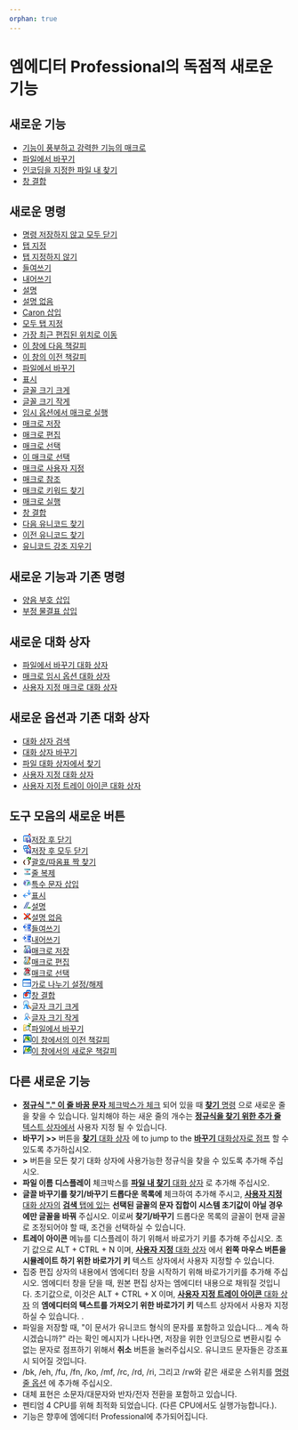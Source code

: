 ```yaml
---
orphan: true
---
```

# 엠에디터 Professional의 독점적 새로운 기능

## 새로운 기능

- [기능이 풍부하고 강력한 기능의 매크로](macro)
- [파일에서 바꾸기](replace_in_files)
- [인코딩을 지정한 파일 내 찾기](grep)
- [창 결합](tab_features)

## 새로운 명령

- [명령 저장하지 않고 모두 닫기](../cmd/file/quit_all)
- [탭 지정](../cmd/edit/tabify)
- [탭 지정하지 않기](../cmd/edit/untabify)
- [들여쓰기](../cmd/edit/indent)
- [내어쓰기](../cmd/edit/unindent)
- [설명](../cmd/edit/edit_comment)
- [설명 없음](../cmd/edit/edit_uncomment)
- [Caron 삽입](../cmd/edit/insert_caron)
- [모두 탭 지정](../cmd/edit/space_to_tab)
- [가장 최근 편집된 위치로 이동](../cmd/edit/move_last_edit)
- [이 창에 다음 책갈피](../cmd/edit/bookmark_next_within)
- [이 창의 이전 책갈피](../cmd/edit/bookmark_prev_within)
- [파일에서 바꾸기](../cmd/search/replace_in_files)
- [표시](../cmd/view/view_marks)
- [글꼴 크기 크게](../cmd/view/increase_font_size)
- [글꼴 크기 작게](../cmd/view/decrease_font_size)
- [임시 옵션에서 매크로 실행](../cmd/macros/macro_run_options)
- [매크로 저장](../cmd/macros/macro_save)
- [매크로 편집](../cmd/macros/macro_edit)
- [매크로 선택](../cmd/macros/macro_select)
- [이 매크로 선택](../cmd/macros/macro_select_this)
- [매크로 사용자 지정](../cmd/macros/customize_macro)
- [매크로 참조](../cmd/macros/macro_help)
- [매크로 키워드 찾기](../cmd/macros/macro_help_word)
- [매크로 실행](../cmd/macros/macro1)
- [창 결합](../cmd/window/window_combine)
- [다음 유니코드 찾기](../cmd/search/find_next_unicode)
- [이전 유니코드 찾기](../cmd/search/find_prev_unicode)
- [유니코드 강조 지우기](../cmd/search/erase_unicode_hilite)

## 새로운 기능과 기존 명령

- [양음 부호 삽입](../cmd/edit/insert_acute)
- [부정 물결표 삽입](../cmd/edit/insert_tilde)

## 새로운 대화 상자

- [파일에서 바꾸기 대화 상자](../dlg/replace_in_files/index)
- [매크로 임시 옵션 대화 상자](../dlg/macro_temp_options/index)
- [사용자 지정 매크로 대화 상자](../dlg/macro_customize/index)

## 새로운 옵션과 기존 대화 상자

- [대화 상자 검색](../dlg/find/index)
- [대화 상자 바꾸기](../dlg/replace/index)
- [파일 대화 상자에서 찾기](../dlg/find_in_files/index)
- [사용자 지정 대화 상자](../dlg/customize/index)
- [사용자 지정 트레이 아이콘 대화 상자](../dlg/tray/index)

## 도구 모음의 새로운 버튼

- ![](../images/filesaveexit.png)[저장 후 닫기](../cmd/file/file_save_exit)
- ![](../images/saveexitall.png)[저장 후 모두 닫기](../cmd/file/save_exit_all)
- ![](../images/nextparen.png)[괄호/따옴표 짝 찾기](../cmd/edit/next_paren)
- ![](../images/duplicateline.png)[줄 복제](../cmd/edit/duplicate_line)
- ![](../images/insertcontrol.png)[특수 문자 삽입](../cmd/edit/insert_control)
- ![](../images/marks.png)[표시](../cmd/view/view_marks)
- ![](../images/editcomment.png)[설명](../cmd/edit/edit_comment)
- ![](../images/edituncomment.png)[설명 없음](../cmd/edit/edit_uncomment)
- ![](../images/indent.png)[들여쓰기](../cmd/edit/indent)
- ![](../images/unindent.png)[내어쓰기](../cmd/edit/unindent)
- ![](../images/macrosave.png)[매크로 저장](../cmd/macros/macro_save)
- ![](../images/macroedit.png)[매크로 편집](../cmd/macros/macro_edit)
- ![](../images/macroselect.png)[매크로 선택](../cmd/macros/macro_select)
- ![](../images/windowsplithorzfix.png)[가로 나누기 설정/해제](../cmd/window/window_split_horz_toggle)
- ![](../images/windowcombine.png)[창 결합](../cmd/window/window_combine)
- ![](../images/increasefontsize.png)[글자 크기 크게](../cmd/view/increase_font_size)
- ![](../images/decreasefontsize.png)[글자 크기 작게](../cmd/view/decrease_font_size)
- ![](../images/replaceinfiles.png)[파일에서 바꾸기](../cmd/search/replace_in_files)
- ![](../images/bookmarkprevwithin.png)[이 창에서의 이전 책갈피](../cmd/edit/bookmark_prev_within)
- ![](../images/bookmarknextwithin.png)[이 창에서의 새로운 책갈피](../cmd/edit/bookmark_next_within)

## 다른 새로운 기능

- [**정규식 "." 이 줄 바꿈 문자** 체크박스가 체크](../dlg/customize/search/index) 되어 있을 때 [**찾기** 명령](../cmd/search/edit_find) 으로 새로운 줄을 찾을 수 있습니다.
일치해야 하는 새운 줄의 개수는 [**정규식을 찾기 위한 추가 줄** 텍스트 상자에서](../dlg/customize/search/index) 사용자 지정 될 수 있습니다.
- **바꾸기 >>** 버튼을
[**찾기** 대화 상자](../dlg/find/index) 에 to jump to the
[**바꾸기** 대화상자로 점프](../dlg/replace/index) 할 수 있도록 추가하십시오.
- **>**
버튼을 모든 찾기 대화 상자에 사용가능한 정규식을 찾을 수 있도록 추가해 주십시오.
- **파일 이름 디스플레이** 체크박스를
[**파일 내 찾기** 대화 상자](../dlg/find_in_files/index) 로 추가해 주십시오.
- **글끌 바꾸기를 찾기/바꾸기 드롭다운 목록에** 체크하여 추가해 주시고,
[**사용자 지정** 대화 상자의](../dlg/customize/index) [**검색** 탭에 있는](../dlg/customize/search/index) **선택된 글꼴의 문자 집합이 시스템 초기값이 아닐 경우에만 글꼴을 바꿔**
주십시오. 이로써 **찾기/바꾸기** 드롭다운 목록의 글꼴이 현재 글꼴로 조정되어야 할 때, 조건을 선택하실 수 있습니다.
- **트레이 아이콘** 메뉴를 디스플레이 하기 위해서 바로가기 키를 추가해 주십시오.
초기 값으로 ALT + CTRL + N 이며, [**사용자 지정** 대화 상자](../dlg/tray/index) 에서
**왼쪽 마우스 버튼을 시뮬레이트 하기 위한 바로가기 키** 텍스트 상자에서 사용자 지정할 수 있습니다.
- 집중 편집 상자의 내용에서 엠에디터 창을 시작하기 위해 바로가기키를 추가해 주십시오. 엠에디터 창을 닫을 때, 원본 편집 상자는 엠에디터 내용으로 채워질 것입니다.
초기값으로, 이것은 ALT + CTRL + X 이며, [**사용자 지정 트레이 아이콘** 대화 상자](../dlg/tray/index) 의
**엠에디터의 텍스트를 가져오기 위한 바로가기 키** 텍스트 상자에서 사용자 지정 하실 수 있습니다.
.
- 파일을 저장할 때, "이 문서가 유니코드 형식의 문자를 포함하고 있습니다... 계속 하시겠습니까?" 라는 확인 메시지가 나타나면,
저장을 위한 인코딩으로 변환시킬 수 없는 문자로 점프하기 위해서 **취소** 버튼을 눌러주십시오. 유니코드 문자들은 강조표시 되어질 것입니다.
- /bk, /eh, /fu, /fn, /ko, /mf, /rc, /rd, /ri, 그리고 /rw와 같은 새로운 스위치를
[명령줄 옵션](../howto/file/file_commandline) 에 추가해 주십시오.
- 대체 표현은 소문자/대문자와 반자/전자 전환을 포함하고 있습니다.
- 펜티엄 4 CPU를 위해 최적화 되었습니다. (다른 CPU에서도 실행가능합니다.).
- 기능은 향후에 엠에디터 Professional에 추가되어집니다.

